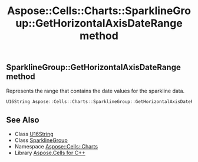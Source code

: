 ﻿---
title: Aspose::Cells::Charts::SparklineGroup::GetHorizontalAxisDateRange method
linktitle: GetHorizontalAxisDateRange
second_title: Aspose.Cells for C++ API Reference
description: 'Aspose::Cells::Charts::SparklineGroup::GetHorizontalAxisDateRange method. Represents the range that contains the date values for the sparkline data in C++.'
type: docs
weight: 5000
url: /cpp/aspose.cells.charts/sparklinegroup/gethorizontalaxisdaterange/
---
## SparklineGroup::GetHorizontalAxisDateRange method


Represents the range that contains the date values for the sparkline data.

```cpp
U16String Aspose::Cells::Charts::SparklineGroup::GetHorizontalAxisDateRange()
```

## See Also

* Class [U16String](../../../aspose.cells/u16string/)
* Class [SparklineGroup](../)
* Namespace [Aspose::Cells::Charts](../../)
* Library [Aspose.Cells for C++](../../../)
